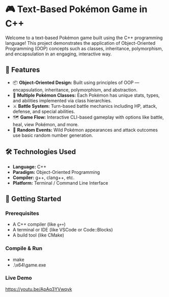 # 🎮 Text-Based Pokémon Game in C++

Welcome to a text-based Pokémon game built using the C++ programming language! This project demonstrates the application of Object-Oriented Programming (OOP) concepts such as classes, inheritance, polymorphism, and encapsulation in an engaging, interactive way.

## 🧠 Features

- 📦 **Object-Oriented Design:** Built using principles of OOP — encapsulation, inheritance, polymorphism, and abstraction.
- 🧾 **Multiple Pokémon Classes:** Each Pokémon has unique stats, types, and abilities implemented via class hierarchies.
- ⚔️ **Battle System:** Turn-based battle mechanics including HP, attack, defense, and special abilities.
- 🗺️ **Game Flow:** Interactive CLI-based gameplay with options like battle, heal, view Pokémon, and more.
- 🧪 **Random Events:** Wild Pokémon appearances and attack outcomes use basic random number generation.

## 🛠️ Technologies Used

- **Language:** C++
- **Paradigm:** Object-Oriented Programming
- **Compiler:** g++, clang++, etc.
- **Platform:** Terminal / Command Line Interface

## 🚀 Getting Started

### Prerequisites
- A C++ compiler (like `g++`)
- A terminal or IDE (like VSCode or Code::Blocks)
- A build tool (like CMake)

### Compile & Run
- make
- .\x64\game.exe

### Live Demo
https://youtu.be/ApAq3YVwqyk
